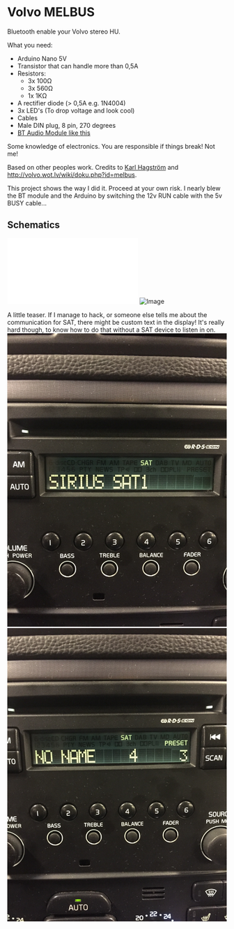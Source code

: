 # Volvo MELBUS

Bluetooth enable your Volvo stereo HU.

What you need:
* Arduino Nano 5V
* Transistor that can handle more than 0,5A
* Resistors:
   * 3x 100Ω
   * 3x 560Ω
   * 1x 1KΩ
* A rectifier diode (> 0,5A e.g. 1N4004)
* 3x LED's (To drop voltage and look cool)
* Cables
* Male DIN plug, 8 pin, 270 degrees
* [BT Audio Module like this](http://www.ebay.com/itm/161854077325?_trksid=p2057872.m2749.l2649&ssPageName=STRK%3AMEBIDX%3AIT "Ebay Link")

Some knowledge of electronics. You are responsible if things break! Not me!

Based on other peoples work. Credits to [Karl Hagström](http://gizmosnack.blogspot.se/2015/11/aux-in-volvo-hu-xxxx-radio.html) and http://volvo.wot.lv/wiki/doku.php?id=melbus.

This project shows the way I did it. Proceed at your own risk. I nearly blew the BT module and the Arduino by switching the 12v RUN cable with the 5v BUSY cable...

## Schematics
![Schematics](/schematics.pdf)
![Image](/IMG_2056.png)

A little teaser. If I manage to hack, or someone else tells me about the communication for SAT, there might be custom text in the display!
It's really hard though, to know how to do that without a SAT device to listen in on.
![Image](/IMG_2065.JPG)
![Image](/IMG_2067.JPG)
